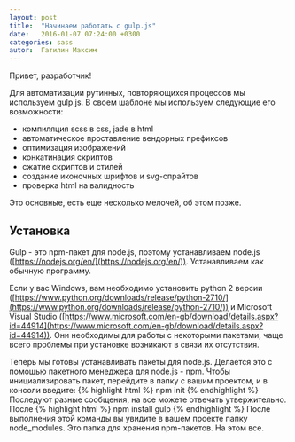 ```yaml
---
layout: post
title:  "Начинаем работать с gulp.js"
date:   2016-01-07 07:24:00 +0300
categories: sass
autor:  Гатилин Максим
---
```

Привет, разработчик!

Для автоматизации рутинных, повторяющихся процессов мы используем gulp.js. В своем шаблоне мы используем следующие его возможности:

* компиляция scss в css, jade в html
* автоматическое проставление вендорных префиксов
* оптимизация изображений
* конкатинация скриптов
* сжатие скриптов и стилей
* создание иконочных шрифтов и svg-спрайтов
* проверка html на валидность

Это основные, есть еще несколько мелочей, об этом позже.

## Установка

Gulp - это npm-пакет для node.js, поэтому устанавливаем node.js ([https://nodejs.org/en/](https://nodejs.org/en/)). Устанавливаем как обычную программу.

Если у вас Windows, вам необходимо установить python 2 версии ([https://www.python.org/downloads/release/python-2710/](https://www.python.org/downloads/release/python-2710/)) и Microsoft Visual Studio ([https://www.microsoft.com/en-gb/download/details.aspx?id=44914](https://www.microsoft.com/en-gb/download/details.aspx?id=44914)). Они необходимы для работы с некоторыми пакетами, чаще всего проблемы при установке возникают в связи их отсутствия.

Теперь мы готовы устанавливать пакеты для node.js. Делается это с помощью пакетного менеджера для node.js - npm. Чтобы инициализировать пакет, перейдите в папку с вашим проектом, и в консоли введите:
{% highlight html %}
npm init
{% endhighlight %}
Последуют разные сообщения, на все можете отвечать утвержительно. После
{% highlight html %}
npm install gulp
{% endhighlight %}
После выполнения этой команды вы увидите в вашем проекте папку node_modules. Это папка для хранения npm-пакетов.
На этом все.